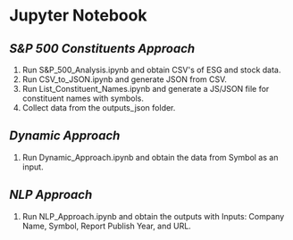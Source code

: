 # Jupyter Notebook

## _S&P 500 Constituents Approach_
1. Run S&P_500_Analysis.ipynb and obtain CSV's of ESG and stock data.
2. Run CSV_to_JSON.ipynb and generate JSON from CSV.
3. Run List_Constituent_Names.ipynb and generate a JS/JSON file for constituent names with symbols.
4. Collect data from the outputs_json folder.

## _Dynamic Approach_
1. Run Dynamic_Approach.ipynb and obtain the data from Symbol as an input.

## _NLP Approach_
1. Run NLP_Approach.ipynb and obtain the outputs with Inputs: Company Name, Symbol, Report Publish Year, and URL.
